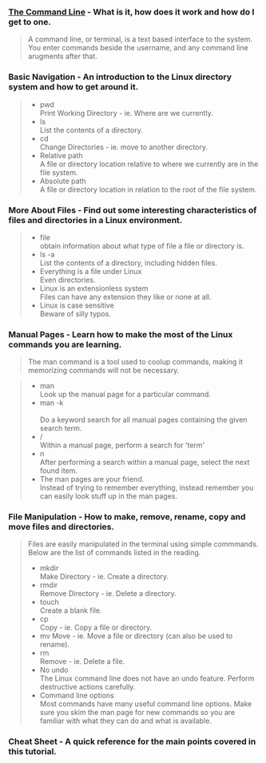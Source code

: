 
### [The Command Line](https://ryanstutorials.net/linuxtutorial/commandline.php) - What is it, how does it work and how do I get to one.  
> A command line, or terminal, is a text based interface to the system. You enter commands beside the username, and any command line arugments after that. 


### Basic Navigation - An introduction to the Linux directory system and how to get around it.  
> - pwd  
>Print Working Directory - ie. Where are we currently.  
> - ls  
>List the contents of a directory.  
> - cd  
>Change Directories - ie. move to another directory.  
> - Relative path  
>A file or directory location relative to where we currently are in the file system.  
> - Absolute path  
>A file or directory location in relation to the root of the file system.  


### More About Files - Find out some interesting characteristics of files and directories in a Linux environment.   
> - file  
> obtain information about what type of file a file or directory is.  
> - ls -a  
>List the contents of a directory, including hidden files.  
> - Everything is a file under Linux  
>   Even directories.  
> - Linux is an extensionless system  
>   Files can have any extension they like or none at all.  
> - Linux is case sensitive  
>   Beware of silly typos.

### Manual Pages - Learn how to make the most of the Linux commands you are learning.  
> The man command is a tool used to coolup commands, making it memorizing commands will not be necessary. 

> - man <command>  
>   Look up the manual page for a particular command.  
> - man -k <search term>  
>   Do a keyword search for all manual pages containing the given search term.  
> - /<term>  
>   Within a manual page, perform a search for 'term'  
> - n  
>   After performing a search within a manual page, select the next found item.  
> - The man pages are your friend.  
>   Instead of trying to remember everything, instead remember you can easily look stuff up in the man pages.  


### File Manipulation - How to make, remove, rename, copy and move files and directories.  
  > Files are easily manipulated in the terminal using simple commmands. Below are the list of commands listed in the reading. 
> - mkdir  
>   Make Directory - ie. Create a directory.  
> - rmdir  
>   Remove Directory - ie. Delete a directory.  
> - touch  
>   Create a blank file.  
> - cp  
>   Copy - ie. Copy a file or directory.  
> - mv
>   Move - ie. Move a file or directory (can also be used to rename).  
> - rm  
>   Remove - ie. Delete a file.  
> - No undo  
>   The Linux command line does not have an undo feature. Perform destructive actions carefully.  
> - Command line options  
>   Most commands have many useful command line options. Make sure you skim the man page for new commands so you are familiar with what they can do and what is available.  


### Cheat Sheet - A quick reference for the main points covered in this tutorial.
